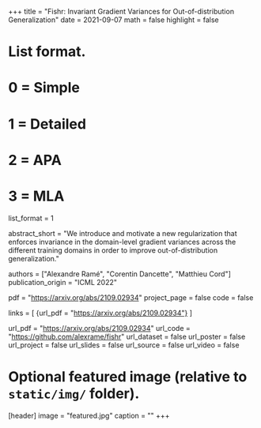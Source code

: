 +++
title = "Fishr: Invariant Gradient Variances for Out-of-distribution Generalization"
date = 2021-09-07
math = false
highlight = false

# List format.
#   0 = Simple
#   1 = Detailed
#   2 = APA
#   3 = MLA
list_format = 1


abstract_short = "We introduce and motivate a new regularization that enforces invariance in the domain-level gradient variances across the different training domains in order to improve out-of-distribution generalization."

authors = ["Alexandre Ramé", "Corentin Dancette", "Matthieu Cord"]
publication_origin = "ICML 2022"

pdf = "https://arxiv.org/abs/2109.02934"
project_page = false
code = false

links = [
    {url_pdf = "https://arxiv.org/abs/2109.02934"}
]

url_pdf = "https://arxiv.org/abs/2109.02934"
url_code = "https://github.com/alexrame/fishr"
url_dataset = false
url_poster = false
url_project = false
url_slides = false
url_source = false
url_video = false


# Optional featured image (relative to `static/img/` folder).
[header]
image = "featured.jpg"
caption = ""
+++
